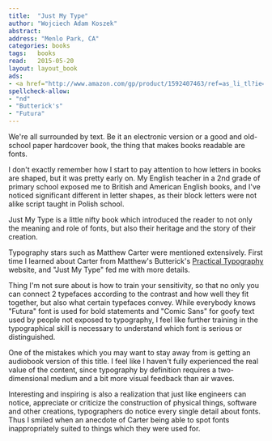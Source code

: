 ```yaml
---
title:  "Just My Type"
author: "Wojciech Adam Koszek"
abstract:
address: "Menlo Park, CA"
categories: books
tags:	books
read:	2015-05-20
layout: layout_book
ads:
- <a href="http://www.amazon.com/gp/product/1592407463/ref=as_li_tl?ie=UTF8&camp=1789&creative=390957&creativeASIN=1592407463&linkCode=as2&tag=wkoszek-20&linkId=YDVD2TRCXGXAIHBE"><img border="0" src="http://ws-na.amazon-adsystem.com/widgets/q?_encoding=UTF8&ASIN=1592407463&Format=_SL160_&ID=AsinImage&MarketPlace=US&ServiceVersion=20070822&WS=1&tag=wkoszek-20" ></a><img src="http://ir-na.amazon-adsystem.com/e/ir?t=wkoszek-20&l=as2&o=1&a=1592407463" width="1" height="1" border="0" alt="" style="border:none !important; margin:0px !important;" />
spellcheck-allow:
- "nd"
- "Butterick's"
- "Futura"
---
```


We're all surrounded by text. Be it an electronic version or a good and
old-school paper hardcover book, the thing that makes books readable are
fonts.

I don't exactly remember how I start to pay attention to how letters in
books are shaped, but it was pretty early on. My English teacher in a 2nd
grade of primary school exposed me to British and American English books,
and I've noticed significant different in letter shapes, as their block
letters were not alike script taught in Polish school.

Just My Type is a little nifty book which introduced the reader to not only
the meaning and role of fonts, but also their heritage and the story of
their creation.

Typography stars such as Matthew Carter were mentioned extensively. First
time I learned about Carter from Matthew's Butterick's
[Practical Typography](http://www.practicaltypography.com/)
website, and "Just My Type" fed me with more details.

Thing I'm not sure about is how to train your sensitivity, so that no only
you can connect 2 typefaces according to the contrast and how well they fit
together, but also what certain typefaces convey. While everybody knows
"Futura" font is used for bold statements and "Comic Sans" for goofy text
used by people not exposed to typography, I feel like further training in
the typographical skill is necessary to understand which font is serious or
distinguished.

One of the mistakes which you may want to stay away from is getting an
audiobook version of this title. I feel like I haven't fully experienced the
real value of the content, since typography by definition requires a
two-dimensional medium and a bit more visual feedback than air waves.

Interesting and inspiring is also a realization that just like engineers can
notice, appreciate or criticize the construction of physical things, software and
other creations, typographers do notice every single detail about fonts.
Thus I smiled when an anecdote of Carter being able to spot fonts
inappropriately suited to things which they were used for.
